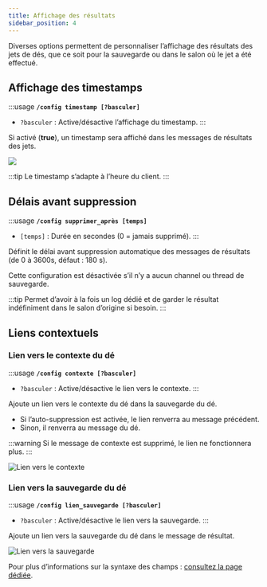 ```yaml
---
title: Affichage des résultats
sidebar_position: 4
---
```


Diverses options permettent de personnaliser l’affichage des résultats des jets de dés, que ce soit pour la sauvegarde ou dans le salon où le jet a été effectué.

## Affichage des timestamps

:::usage
**`/config timestamp [?basculer]`**
- `?basculer` : Active/désactive l’affichage du timestamp.
:::

Si activé (**true**), un timestamp sera affiché dans les messages de résultats des jets.

![](/assets/rolls/config/timestamp.png)

:::tip
Le timestamp s’adapte à l’heure du client.
:::

## Délais avant suppression

:::usage
**`/config supprimer_après [temps]`**
- `[temps]` : Durée en secondes (0 = jamais supprimé).
:::

Définit le délai avant suppression automatique des messages de résultats (de 0 à 3600s, défaut : 180 s).

Cette configuration est désactivée s’il n’y a aucun channel ou thread de sauvegarde.

:::tip
Permet d’avoir à la fois un log dédié et de garder le résultat indéfiniment dans le salon d’origine si besoin.
:::

## Liens contextuels

### Lien vers le contexte du dé

:::usage
**`/config contexte [?basculer]`**
- `?basculer` : Active/désactive le lien vers le contexte.
:::

Ajoute un lien vers le contexte du dé dans la sauvegarde du dé.

- Si l’auto-suppression est activée, le lien renverra au message précédent.
- Sinon, il renverra au message du dé.

:::warning
Si le message de contexte est supprimé, le lien ne fonctionnera plus.
:::

![Lien vers le contexte](/assets/rolls/config/context.png)

### Lien vers la sauvegarde du dé

:::usage
**`/config lien_sauvegarde [?basculer]`**
- `?basculer` : Active/désactive le lien vers la sauvegarde.
:::

Ajoute un lien vers la sauvegarde du dé dans le message de résultat.

![Lien vers la sauvegarde](/assets/rolls/config/backup_link.png)

Pour plus d’informations sur la syntaxe des champs : [consultez la page dédiée](../introduction/format.md).
